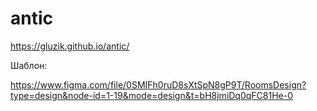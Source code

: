 # antic
https://gluzik.github.io/antic/

Шаблон:

https://www.figma.com/file/0SMIFh0ruD8sXtSpN8gP9T/RoomsDesign?type=design&node-id=1-19&mode=design&t=bH8jmiDq0qFC81He-0
